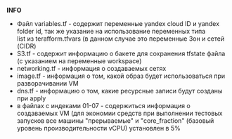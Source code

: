**INFO**

- Файл variables.tf - содержит переменные yandex cloud ID и yandex folder id, так же указание на использование переменных типа   
list из terafform.tfvars (в данном случае это переменные Зон и сетей (CIDR)  
- S3.tf - содержит информацию о бакете для сохранения tfstate файла (с указанием на переменные workspace)  
- networking.tf - информация о создаваемых сетях  
- image.tf - информация о том, какой образ будет использоваться при разворачивании VM
- dns.tf - информацию о том, какие ресурсные записи будут созданы при apply  
- в файлах с индеками 01-07 - содержиться информация о создаваемых VM (для экономии средств при выполнении тестовых запусков все 
машины "прерываемые" и "core_fraction" (базовый уровень производительности vCPU) установлен в 5% 
